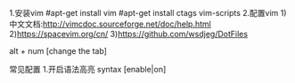 
1.安装vim
	#apt-get install vim
	#apt-get install ctags vim-scripts
2.配置vim
	1)中文文档:http://vimcdoc.sourceforge.net/doc/help.html
	2)https://spacevim.org/cn/
	3)https://github.com/wsdjeg/DotFiles

alt + num [change the tab]



常见配置
1.开启语法高亮 
	syntax [enable|on]
